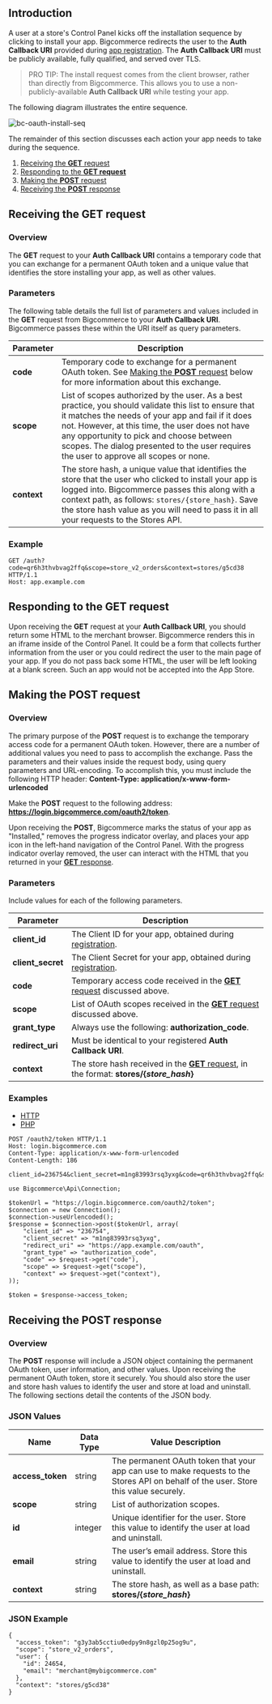 ## Introduction

A user at a store's Control Panel kicks off the installation sequence by clicking to install your app. Bigcommerce redirects the user to the **Auth Callback URI** provided during [app registration](/api/registration). The **Auth Callback URI** must be publicly available, fully qualified, and served over TLS.

>PRO TIP: The install request comes from the client browser, rather than directly from Bigcommerce. This allows you to use a non-publicly-available **Auth Callback URI** while testing your app.</span></div>

The following diagram illustrates the entire sequence.

![bc-oauth-install-seq](//assets.contentful.com/2r9etoq3k4k4/5DLR21MrzUK0YAycqWkA2U/7c68a950e83ec1f906a79f2e41b89e45/bc-oauth-install-seq.svg)

The remainder of this section discusses each action your app needs to take during the sequence.

1.  [Receiving the **GET** request](#get-req)
2.  [Responding to the **GET request**](#get-response)
3.  [Making the **POST** request](#post-req)
4.  [Receiving the **POST** response](#post-receipt)

## Receiving the GET request

### Overview

The **GET** request to your **Auth Callback URI** contains a temporary code that you can exchange for a permanent OAuth token and a unique value that identifies the store installing your app, as well as other values.

### Parameters

The following table details the full list of parameters and values included in the **GET** request from Bigcommerce to your **Auth Callback URI**. Bigcommerce passes these within the URI itself as query parameters.

| Parameter | Description |
| --- | --- |
| **code** | Temporary code to exchange for a permanent OAuth token. See [Making the **POST** request](#post-req) below for more information about this exchange. |
| **scope** | List of scopes authorized by the user. As a best practice, you should validate this list to ensure that it matches the needs of your app and fail if it does not. However, at this time, the user does not have any opportunity to pick and choose between scopes. The dialog presented to the user requires the user to approve all scopes or none. |
| **context** | The store hash, a unique value that identifies the store that the user who clicked to install your app is logged into. Bigcommerce passes this along with a context path, as follows: `stores/{store_hash}`. Save the store hash value as you will need to pass it in all your requests to the Stores API. |

### Example

```
GET /auth?code=qr6h3thvbvag2ffq&scope=store_v2_orders&context=stores/g5cd38 HTTP/1.1
Host: app.example.com

```

## <a id="get-response"></a>Responding to the GET request

Upon receiving the **GET** request at your **Auth Callback URI**, you should return some HTML to the merchant browser. Bigcommerce renders this in an iframe inside of the Control Panel. It could be a form that collects further information from the user or you could redirect the user to the main page of your app. If you do not pass back some HTML, the user will be left looking at a blank screen. Such an app would not be accepted into the App Store.

## <a id="post-req"></a>Making the POST request

### Overview

The primary purpose of the **POST** request is to exchange the temporary access code for a permanent OAuth token. However, there are a number of additional values you need to pass to accomplish the exchange. Pass the parameters and their values inside the request body, using query parameters and URL-encoding. To accomplish this, you must include the following HTTP header: **Content-Type: application/x-www-form-urlencoded**

Make the **POST** request to the following address: **https://login.bigcommerce.com/oauth2/token**.

Upon receiving the **POST**, Bigcommerce marks the status of your app as "Installed," removes the progress indicator overlay, and places your app icon in the left-hand navigation of the Control Panel. With the progress indicator overlay removed, the user can interact with the HTML that you returned in your [**GET** response](#get-response).

### Parameters

Include values for each of the following parameters.

| Parameter | Description |
| --- | --- |
| **client_id** | The Client ID for your app, obtained during [registration](/api/registration). |
| **client_secret** | The Client Secret for your app, obtained during [registration](/api/registration). |
| **code** | Temporary access code received in the [**GET** request](#get-req) discussed above. |
| **scope** | List of OAuth scopes received in the [**GET** request](#get-req) discussed above. |
| **grant_type** | Always use the following: **authorization_code**. |
| **redirect_uri** | Must be identical to your registered **Auth Callback URI**. |
| **context** | The store hash received in the [**GET** request](#get-req), in the format: **stores/{_store_hash_}** |

### Examples

<div class="bui-tabs">

*   [HTTP](#token-http)
*   [PHP](#token-php)

<div class="bui-tab-panel is-active" id="token-http">

```
POST /oauth2/token HTTP/1.1
Host: login.bigcommerce.com
Content-Type: application/x-www-form-urlencoded
Content-Length: 186

client_id=236754&client_secret=m1ng83993rsq3yxg&code=qr6h3thvbvag2ffq&scope=store_v2_orders&grant_type=authorization_code&redirect_uri=https://app.example.com/oauth&context=stores/g5cd38

```

</div>

<div class="bui-tab-panel" id="token-php">

```
use Bigcommerce\Api\Connection;

$tokenUrl = "https://login.bigcommerce.com/oauth2/token";
$connection = new Connection();
$connection->useUrlencoded();
$response = $connection->post($tokenUrl, array(
    "client_id" => "236754",
    "client_secret" => "m1ng83993rsq3yxg",
    "redirect_uri" => "https://app.example.com/oauth",
    "grant_type" => "authorization_code",
    "code" => $request->get("code"),
    "scope" => $request->get("scope"),
    "context" => $request->get("context"),
));

$token = $response->access_token;

```

</div>

</div>

## <a id="post-receipt"></a>Receiving the POST response

### Overview

The **POST** response will include a JSON object containing the permanent OAuth token, user information, and other values. Upon receiving the permanent OAuth token, store it securely. You should also store the user and store hash values to identify the user and store at load and uninstall. The following sections detail the contents of the JSON body.

### JSON Values

| Name | Data Type | Value Description |
| --- | --- | --- |
| **access_token** | string | The permanent OAuth token that your app can use to make requests to the Stores API on behalf of the user. Store this value securely. |
| **scope** | string | List of authorization scopes. |
| **id** | integer | Unique identifier for the user. Store this value to identify the user at load and uninstall. |
| **email** | string | The user’s email address. Store this value to identify the user at load and uninstall. |
| **context** | string | The store hash, as well as a base path: **stores/{_store_hash_}** |

### JSON Example

```
{
  "access_token": "g3y3ab5cctiu0edpy9n8gzl0p25og9u",
  "scope": "store_v2_orders",
  "user": {
    "id": 24654,
    "email": "merchant@mybigcommerce.com"
  },
  "context": "stores/g5cd38"
}
```
